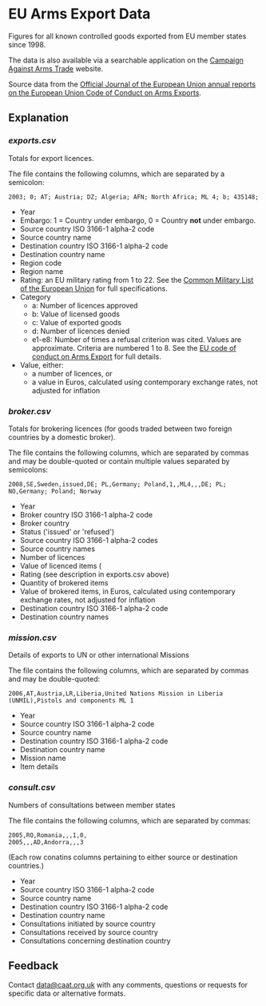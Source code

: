 # EU Arms Export Data

Figures for all known controlled goods exported from EU member states since 1998.

The data is also available via a searchable application on the [Campaign Against Arms Trade](http://www.caat.org.uk/resources/export-licences-eu) website.

Source data from the [Official Journal of the European Union annual reports on the European Union Code of Conduct on Arms Exports](https://eeas.europa.eu/headquarters/headquarters-homepage/8472/annual-reports-arms-exports_en).


## Explanation


### *exports.csv*

Totals for export licences.

The file contains the following columns, which are separated by a semicolon:

    2003; 0; AT; Austria; DZ; Algeria; AFN; North Africa; ML 4; b; 435148;

-   Year
-   Embargo: 1 = Country under embargo, 0 = Country **not** under embargo.
-   Source country ISO 3166-1 alpha-2 code
-   Source country name
-   Destination country ISO 3166-1 alpha-2 code
-   Destination country name
-   Region code
-   Region name
-   Rating: an EU military rating from 1 to 22. See the [Common Military List of the European Union](http://eur-lex.europa.eu/LexUriServ/LexUriServ.do?uri=OJ:C:2013:090:0001:0037:EN:PDF) for full specifications.
-   Category
    -   a: Number of licences approved
    -   b: Value of licensed goods
    -   c: Value of exported goods
    -   d: Number of licences denied
    -   e1-e8: Number of times a refusal criterion was cited. Values are approximate. Criteria are numbered 1 to 8. See the [EU code of conduct on Arms Export](ec.europa.eu/external_relations/cfsp/sanctions/codeofconduct.pdf) for full details.
-   Value, either:
    -   a number of licences, or
    -   a value in Euros, calculated using contemporary exchange rates, not adjusted for inflation


### *broker.csv*

Totals for brokering licences (for goods traded between two foreign countries by a domestic broker).

The file contains the following columns, which are separated by commas and may be double-quoted or contain multiple values separated by semicolons:

    2008,SE,Sweden,issued,DE; PL,Germany; Poland,1,,ML4,,,DE; PL; NO,Germany; Poland; Norway
    
-   Year
-   Broker country ISO 3166-1 alpha-2 code
-   Broker country
-   Status ('issued' or 'refused')
-   Source country ISO 3166-1 alpha-2 codes
-   Source country names
-   Number of licences
-   Value of licenced items (
-   Rating (see description in exports.csv above)
-   Quantity of brokered items
-   Value of brokered items, in Euros, calculated using contemporary exchange rates, not adjusted for inflation
-   Destination country ISO 3166-1 alpha-2 code
-   Destination country names


### *mission.csv*

Details of exports to UN or other international Missions

The file contains the following columns, which are separated by commas and may be double-quoted:

    2006,AT,Austria,LR,Liberia,United Nations Mission in Liberia (UNMIL),Pistols and components ML 1
    
-   Year
-   Source country ISO 3166-1 alpha-2 code
-   Source country name
-   Destination country ISO 3166-1 alpha-2 code
-   Destination country name
-   Mission name
-   Item details


### *consult.csv*

Numbers of consultations between member states

The file contains the following columns, which are separated by commas:

    2005,RO,Romania,,,1,0,
    2005,,,AD,Andorra,,,3
    
(Each row conatins columns pertaining to either source or destination countries.)

-   Year
-   Source country ISO 3166-1 alpha-2 code
-   Source country name
-   Destination country ISO 3166-1 alpha-2 code
-   Destination country name
-   Consultations initiated by source country
-   Consultations received by source country
-   Consultations concerning destination country



## Feedback

Contact [data@caat.org.uk](mailto:data@caat.org.uk) with any comments, questions or requests for specific data or alternative formats.
